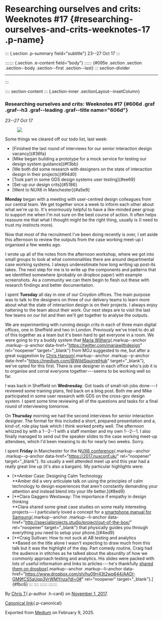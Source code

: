 <div>

# Researching ourselves and crits: Weeknotes #17 {#researching-ourselves-and-crits-weeknotes-17 .p-name}

</div>

::: {.section .p-summary field="subtitle"}
23--27 Oct 17
:::

::::::: {.section .e-content field="body"}
:::::: {#095e .section .section .section--body .section--first .section--last}
::: section-divider

------------------------------------------------------------------------
:::

:::: section-content
::: {.section-inner .sectionLayout--insetColumn}
### Researching ourselves and crits: Weeknotes #17 {#606d .graf .graf--h3 .graf--leading .graf--title name="606d"}

*23--27 Oct 17*

<figure id="c223" class="graf graf--figure graf-after--p">
<img
src="https://cdn-images-1.medium.com/max/800/1*eDhHuuLJJk49fUlRdFegOg.gif"
class="graf-image" data-image-id="1*eDhHuuLJJk49fUlRdFegOg.gif"
data-width="250" data-height="260" />
</figure>

Some things we cleared off our todo list, last week:

-   [Finished the last round of interviews for our senior interaction
    design vacancy]{#36fa}
-   [Mike began building a prototype for a mock service for testing our
    design system guidance]{#f3bb}
-   [We both did some research with designers on the state of
    interaction design in their projects]{#94d0}
-   [Took part in some GDS design systems user testing]{#ee69}
-   [Set-up our design crits]{#5186}
-   [Went to NUX6 in Manchester]{#a5e9}

**Monday** began with a meeting with user-centred design colleagues from
our central team. We get together once a week to inform each other about
what we're up to. It's enormously helpful to have a like-minded peer
group to support me when I'm not sure on the best course of action. It
often helps reassure me that what I thought might be the right thing,
usually is (I need to trust my instincts more).

Now that most of the recruitment I've been doing recently is over, I set
aside this afternoon to review the outputs from the case working meet-up
I organised a few weeks ago.

I wrote up all of the notes from the afternoon workshop, where we got
into small groups to look at what commonalities there are around
departmental case working systems. I always underestimate how long
writing up post-its takes. The next step for me is to write up the
components and patterns that we identified somewhere (probably on
dropbox paper) with example screenshots. As a community we can them
begin to flesh out these with research findings and better
documentation.

I spent **Tuesday** all day in one of our Croydon offices. The main
purpose was to talk to the designers on three of our delivery teams to
learn more about what the state of interaction design is on their
projects. I always enjoy nattering to the team about their work. Our
next steps are to visit the last few teams on our list and then we'll
get together to analyse the outputs.

We are experimenting with running design crits in each of three main
digital offices, one in Sheffield and two in London. Previously we've
tried to do all of this together as a team but it's been hard to get
everyone in a room. We were going to try a buddy system that [Maria
Withers](https://twitter.com/mariawithdesign){.markup--anchor
.markup--p-anchor data-href="https://twitter.com/mariawithdesign"
rel="noopener" target="_blank"} from MOJ suggested to me, but after a
great suggestion by [Chris
Hanson](https://medium.com/@WildSquirrelHub){.markup--anchor
.markup--p-anchor data-href="https://medium.com/@WildSquirrelHub"
target="_blank"}, we've opted for this first. There is one designer in
each office who's job it is to organise and corral everyone
together --- seems to be working well so far.

I was back in Sheffield on **Wednesday**. Got loads of small-ish jobs
done --- I reviewed some training plans, fed back on a blog post. Both
me and Mike participated in some user research with GDS on the cross-gov
design system. I spent some time reviewing all of the questions and
tasks for a final round of interviewing tomorrow.

On **Thursday** morning we had the second interviews for senior
interaction designer. The format for this included a short, prepared
presentation and a, kind-of, role play task which I think worked pretty
well. The afternoon whizzed by with a 1--2--1 with a staff member and my
own 1--2--1. I also finally managed to send out the speaker slides to
the case working meet-up attendees, which I'd been meaning to do for
nearly two weeks. Sorry.

I spent **Friday** in Manchester for the N[UX6
conference](https://2017.nuxconf.uk/){.markup--anchor .markup--p-anchor
data-href="https://2017.nuxconf.uk/" rel="noopener" target="_blank"}.
Its usually a well attended meet up and this year had a really great
line up (it's also a bargain). My particular highlights were:

-   [**Amber Case: Designing Calm Technology\
    **Amber did a very articulate talk on using the principles of calm
    technology to design experiences that aren't constantly demanding
    your attention and instead blend into your life better.]{#8ed9}
-   [**Clara Gaggero Westaway: The importance if empathy in design
    thinking\
    **Clara shared some great case studies on some really interesting
    projects --- I particularly loved a concept for a [smartphone manual
    for
    Samsung](http://specialprojects.studio/project/out-of-the-box/){.markup--anchor
    .markup--li-anchor
    data-href="http://specialprojects.studio/project/out-of-the-box/"
    rel="noopener" target="_blank"} that physically guides you through
    everything you need to setup your phone.]{#4ed9}
-   [**Craig Sullivan: How to not suck at AB testing and analytics\
    **Based on the title alone I wasn't expecting to draw much from this
    talk but it was the highlight of the day. Part comedy routine, Craig
    had the audience in stitches as he talked about the absurdity of how
    we commonly approach testing and analytics. His slides were packed
    with lots of useful information and links to articles --- he's
    thankfully [shared them on
    dropbox](https://www.dropbox.com/sh/hu09rj43t2wp644/AADI-GM9fCS5aUqp3VrWMYnza?dl=0#){.markup--anchor
    .markup--li-anchor
    data-href="https://www.dropbox.com/sh/hu09rj43t2wp644/AADI-GM9fCS5aUqp3VrWMYnza?dl=0#"
    rel="noopener" target="_blank"}.]{#fbc6}
:::
::::
::::::
:::::::

By [Chris T](https://medium.com/@ctdesign){.p-author .h-card} on
[November 1, 2017](https://medium.com/p/c45e0a276247).

[Canonical
link](https://medium.com/@ctdesign/researching-ourselves-and-crits-weeknotes-17-c45e0a276247){.p-canonical}

Exported from [Medium](https://medium.com) on February 9, 2025.
